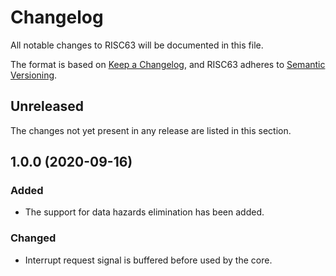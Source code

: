 # Changelog

All notable changes to RISC63 will be documented in this file.

The format is based on [Keep a Changelog](https://keepachangelog.com/en/1.0.0/), and RISC63 adheres to [Semantic Versioning](https://semver.org/spec/v2.0.0.html).

## Unreleased

The changes not yet present in any release are listed in this section.

## 1.0.0 (2020-09-16)

### Added

* The support for data hazards elimination has been added.

### Changed

* Interrupt request signal is buffered before used by the core.
